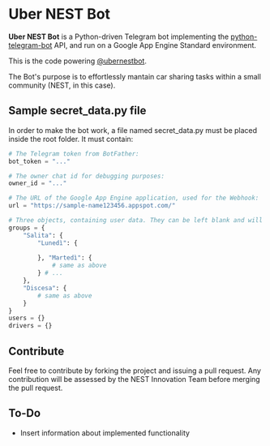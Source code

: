 # Uber NEST Bot

**Uber NEST Bot** is a Python-driven Telegram bot implementing the [python-telegram-bot](https://github.com/python-telegram-bot/python-telegram-bot) API, and run on a Google App Engine Standard environment.

This is the code powering [@ubernestbot](https://t.me/ubernestbot).

The Bot's purpose is to effortlessly mantain car sharing tasks within a small community (NEST, in this case).

## Sample secret_data.py file

In order to make the bot work, a file named secret_data.py must be placed inside the root folder. It must contain:

```python
# The Telegram token from BotFather:
bot_token = "..." 

# The owner chat id for debugging purposes:
owner_id = "..."

# The URL of the Google App Engine application, used for the Webhook:
url = "https://sample-name123456.appspot.com/"

# Three objects, containing user data. They can be left blank and will be filled in by the bot as people register and add their trip times.
groups = {
    "Salita": {
        "Lunedì": {
        
        }, "Martedì": {
            # same as above
        } # ...
    },
    "Discesa": {
        # same as above
    }
}
users = {}
drivers = {}
```
## Contribute
Feel free to contribute by forking the project and issuing a pull request. Any contribution will be assessed by the NEST Innovation Team before merging the pull request.

## To-Do

* Insert information about implemented functionality